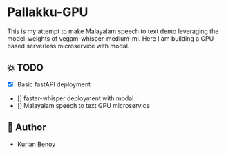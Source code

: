 Pallakku-GPU
================

This is my attempt to make Malayalam speech to text demo leveraging the model-weights of vegam-whisper-medium-ml. Here
I am building a GPU based serverless microservice with modal.

## :boom: TODO

- [x] Basic fastAPI deployment
- [] faster-whisper deployment with modal
- [] Malayalam speech to text GPU microservice

## :cowboy_hat_face: Author

- [Kurian Benoy](https://kurianbenoy.com/)

